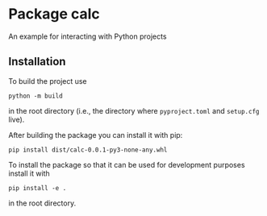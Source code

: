 # Package calc

An example for interacting with Python projects


## Installation

To build the project use

```shell script
python -m build
```
in the root directory (i.e., the directory where `pyproject.toml` and `setup.cfg` live).

After building the package you can install it with pip:
```shell script
pip install dist/calc-0.0.1-py3-none-any.whl
```

To install the package so that it can be used for development purposes
install it with
```shell script
pip install -e .
```
in the root directory.
